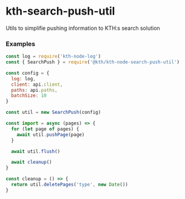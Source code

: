 # kth-search-push-util

Utils to simplifie pushing information to KTH:s search solution

### Examples

```javascript
const log = require('kth-node-log')
const { SearchPush } = require('@kth/kth-node-search-push-util')

const config = {
  log: log,
  client: api.client,
  paths: api.paths,
  batchSize: 10
}

const util = new SearchPush(config)

const import = async (pages) => {
  for (let page of pages) {
    await util.pushPage(page)
  }

  await util.flush()

  await cleanup()
}

const cleanup = () => {
  return util.deletePages('type', new Date())
}

```